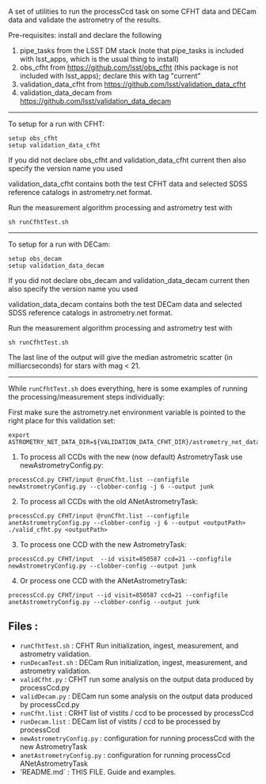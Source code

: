 A set of utilities to run the processCcd task on some 
CFHT data and DECam data
and validate the astrometry of the results.

Pre-requisites: install and declare the following
1. pipe_tasks from the LSST DM stack (note that pipe_tasks is included with lsst_apps, which is the usual thing to install)
2. obs_cfht from https://github.com/lsst/obs_cfht (this package is not included with lsst_apps); declare this with tag "current"
3. validation_data_cfht from https://github.com/lsst/validation_data_cfht
4. validation_data_decam from https://github.com/lsst/validation_data_decam

------
To setup for a run with CFHT:
```
setup obs_cfht 
setup validation_data_cfht
```
If you did not declare obs_cfht and validation_data_cfht current then also specify the version name you used

validation_data_cfht contains both the test CFHT data and selected SDSS reference catalogs in astrometry.net format.

Run the measurement algorithm processing and astrometry test with
```
sh runCfhtTest.sh
```

------
To setup for a run with DECam:
```
setup obs_decam
setup validation_data_decam
```
If you did not declare obs_decam and validation_data_decam current then also specify the version name you used

validation_data_decam contains both the test DECam data and selected SDSS reference catalogs in astrometry.net format.

Run the measurement algorithm processing and astrometry test with
```
sh runCfhtTest.sh
```


The last line of the output will give the median astrometric scatter (in milliarcseconds) for stars with mag < 21.

------
While `runCfhtTest.sh` does everything, here is some examples of running the processing/measurement steps individually:

First make sure the astrometry.net environment variable is pointed to the right place for this validation set:

```
export ASTROMETRY_NET_DATA_DIR=${VALIDATION_DATA_CFHT_DIR}/astrometry_net_data
```

1. To process all CCDs with the new (now default) AstrometryTask use newAstrometryConfig.py:
```
processCcd.py CFHT/input @runCfht.list --configfile newAstrometryConfig.py --clobber-config -j 6 --output junk
```

2. To process all CCDs with the old ANetAstrometryTask:
```
processCcd.py CFHT/input @runCfht.list --configfile anetAstrometryConfig.py --clobber-config -j 6 --output <outputPath>
./valid_cfht.py <outputPath>
```

3. To process one CCD with the new AstrometryTask:
```
processCcd.py CFHT/input  --id visit=850587 ccd=21 --configfile newAstrometryConfig.py --clobber-config --output junk
```

4. Or process one CCD with the ANetAstrometryTask:  
```
processCcd.py CFHT/input --id visit=850587 ccd=21 --configfile anetAstrometryConfig.py --clobber-config --output junk
```

Files :
-------
* `runCfhtTest.sh`  : CFHT Run initialization, ingest, measurement, and astrometry validation.
* `runDecamTest.sh` : DECam Run initialization, ingest, measurement, and astrometry validation.
* `validCfht.py`    : CFHT run some analysis on the output data produced by processCcd.py
* `validDecam.py`   : DECam run some analysis on the output data produced by processCcd.py
* `runCfht.list`    : CRHT list of vistits / ccd to be processed by processCcd
* `runDecam.list`   : DECam list of vistits / ccd to be processed by processCcd
* `newAstrometryConfig.py`  : configuration for running processCcd with the new AstrometryTask
* `anetAstrometryConfig.py` : configuration for running processCcd ANetAstrometryTask
* 'README.md` : THIS FILE.  Guide and examples.
